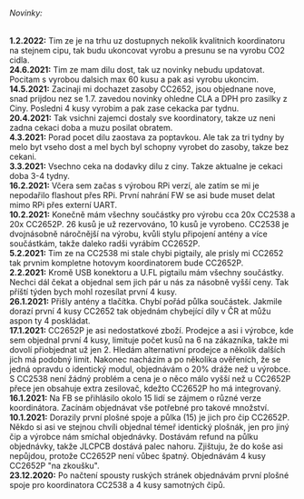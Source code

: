 ###### Novinky:<br>
**1.2.2022:** Tim ze je na trhu uz dostupnych nekolik kvalitnich koordinatoru na stejnem cipu, tak budu ukoncovat vyrobu a presunu se na vyrobu CO2 cidla.<br>
**24.6.2021:** Tim ze mam dilu dost, tak uz novinky nebudu updatovat. Pocitam s vyrobou dalsich max 60 kusu a pak asi vyrobu ukoncim.<br>
**14.5.2021:** Zacinaji mi dochazet zasoby CC2652, jsou objednane nove, snad prijdou nez se 1.7. zavedou novinky ohledne CLA a DPH pro zasilky z Ciny. Posledni 4 kusy vyrobim a pak zase cekacka par tydnu.<br>
**20.4.2021:** Tak vsichni zajemci dostaly sve koordinatory, takze uz neni zadna cekaci doba a muzu posilat obratem.<br>
**4.3.2021:** Porad pocet dilu zaostava za poptavkou. Ale tak za tri tydny by melo byt vseho dost a mel bych byl schopny vyrobet do zasoby, takze bez cekani.<br>
**3.3.2021:** Vsechno ceka na dodavky dilu z ciny. Takze aktualne je cekaci doba 3-4 tydny.<br>
**16.2.2021:** Včera sem začas s výrobou RPi verzí, ale zatím se mi je nepodařilo flashout přes RPi. První nahrání FW se asi bude muset delat mimo RPi přes externí UART.<br>
**10.2.2021:** Konečně mám všechny součástky pro výrobu cca 20x CC2538 a 20x CC2652P. 26 kusů je už rezervováno, 10 kusů je vyrobeno. CC2538 je dvojnásobně náročnější na výrobu, kvůli stylu připojení antény a více součástkám, takže daleko radši vyrábím CC2652P.<br>
**5.2.2021:** Tim ze na CC2538 mi stale chybi pigtaily, ale prisly mi CC2652 tak prvnim kompletne hotovym koordinatorem bude CC2652P.<br>
**2.2.2021:** Kromě USB konektoru a U.FL pigtailu mám všechny součástky. Nechci dál čekat a objednal sem jich pár u nás za násobně vyšší ceny. Tak příští týden bych mohl rozesílat první 4 kusy.<br>
**26.1.2021:** Přišly antény a tlačítka. Chybí pořád půlka součástek. Jakmile dorazí první 4 kusy CC2652 tak objednám chybející díly v ČR at můžu aspon ty 4 poskládat.<br>
**17.1.2021:** CC2652P je asi nedostatkové zboží. Prodejce a asi i výrobce, kde sem objednal první 4 kusy, limituje počet kusů na 6 na zákazníka, takže mi dovolí přiobjednat už jen 2. Hledám alternativní prodejce a několik dalších jich má podobný limit. Nakonec nacházím a po několika ověřeních, že se jedná opravdu o identický modul, objednávám o 20% dráže než u výrobce. S CC2538 není žádný problém a cena je o něco málo vyšší než u CC2652P přece jen obsahuje extra zesilovač, kdežto CC2652P ho má integrovaný.<br>
**16.1.2021:** Na FB se přihlásilo okolo 15 lidí se zájmem o různé verze koordinátora. Zacínám objednávat vše potřebné pro takové množství.<br>
**10.1.2021:** Dorazily první plošné spoje a půlka (15) je jich pro čip CC2652P. Někdo si asi ve stejnou chvíli objednal témeř identický plošnák, jen pro jiný čip a výrobce nám smíchal objednávky. Dostávám refund na půlku objednávky, takže JLCPCB dostává palec nahoru. Zjištuju, že do koše asi nepůjdou, protože CC2652P není vůbec špatný. Objednávám 4 kusy CC2652P "na zkoušku".<br>
**23.12.2020:** Po načtení spousty ruských stránek objednávám první plošné spoje pro koordinatora CC2538 a 4 kusy samotných čipů.
